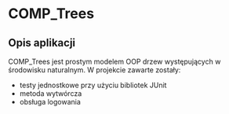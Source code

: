 # COMP_Trees

## Opis aplikacji

COMP_Trees jest prostym modelem OOP drzew występujących w środowisku naturalnym.
W projekcie zawarte zostały:
- testy jednostkowe przy użyciu bibliotek JUnit
- metoda wytwórcza
- obsługa logowania
